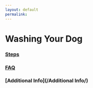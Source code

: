 ```yaml
---
layout: default
permalink:
---
```

# Washing Your Dog

### [Steps](/steps/)

### [FAQ](/faq/)

### [Additional Info](/Additional Info/)
